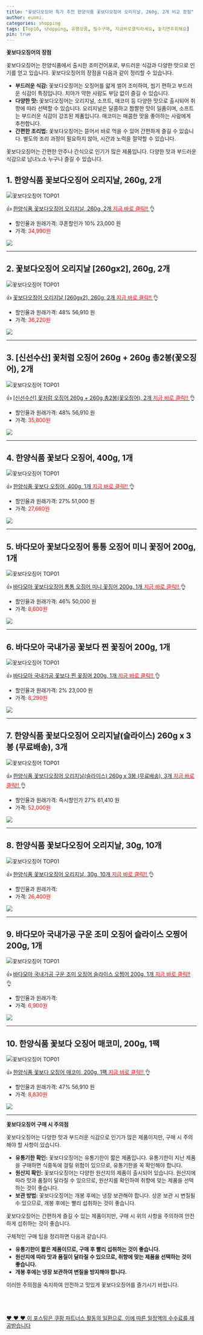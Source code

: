 ```yaml
---
title: "꽃보다오징어 특가 추천 한양식품 꽃보다오징어 오리지날, 260g, 2개 비교 장점"
author: eunmi.
categories: shopping
tags: [Top10, shopping, 유행상품, 필수구매, 지금바로클릭하세요, 놓치면후회해요]
pin: true
---
```

**꽃보다오징어의 장점**

꽃보다오징어는 한양식품에서 출시한 조미건어포로, 부드러운 식감과 다양한 맛으로 인기를 얻고 있습니다. 꽃보다오징어의 장점을 다음과 같이 정리할 수 있습니다.

* **부드러운 식감:** 꽃보다오징어는 오징어를 얇게 썰어 조미하여, 씹기 편하고 부드러운 식감이 특징입니다. 치아가 약한 사람도 부담 없이 즐길 수 있습니다.
* **다양한 맛:** 꽃보다오징어는 오리지널, 소프트, 매코미 등 다양한 맛으로 출시되어 취향에 따라 선택할 수 있습니다. 오리지널은 달콤하고 짭짤한 맛이 일품이며, 소프트는 부드러운 식감이 강조된 제품입니다. 매코미는 매콤한 맛을 좋아하는 사람에게 추천합니다.
* **간편한 조리법:** 꽃보다오징어는 뜯어서 바로 먹을 수 있어 간편하게 즐길 수 있습니다. 별도의 조리 과정이 필요하지 않아, 시간과 노력을 절약할 수 있습니다.

꽃보다오징어는 간편한 안주나 간식으로 인기가 많은 제품입니다. 다양한 맛과 부드러운 식감으로 남녀노소 누구나 즐길 수 있습니다.

   

## 1. 한양식품 꽃보다오징어 오리지날, 260g, 2개

![꽃보다오징어 TOP01](https://thumbnail9.coupangcdn.com/thumbnails/remote/230x230ex/image/retail/images/2020/09/02/13/8/36e0060c-af8d-4f69-afe2-f173083e84bf.jpg)


👍 [한양식품 꽃보다오징어 오리지날, 260g, 2개 <font color=red> 지금 바로 클릭!! </font> ](https://link.coupang.com/re/AFFSDP?lptag=AF3617701&subid=GithubCoopas&pageKey=2049791020&traceid=V0-153&itemId=3484807442&vendorItemId=71471092386) 👌 


- 할인율과 원래가격: 쿠폰할인가 10%  23,000   원
- 가격: <span style='color:red'>34,990원</span>

[![](/discount_price.png)](https://link.coupang.com/re/AFFSDP?lptag=AF3617701&subid=GithubCoopas&pageKey=2049791020&traceid=V0-153&itemId=3484807442&vendorItemId=71471092386)

---


   

## 2. 꽃보다오징어 오리지날 [260gx2], 260g, 2개

![꽃보다오징어 TOP01](https://thumbnail7.coupangcdn.com/thumbnails/remote/230x230ex/image/vendor_inventory/8f6f/a49586ec067b619b7be878811433ff12bb898b04c0a30731849871a01c1a.jpg)


👍 [꽃보다오징어 오리지날 [260gx2], 260g, 2개 <font color=red> 지금 바로 클릭!! </font> ](https://link.coupang.com/re/AFFSDP?lptag=AF3617701&subid=GithubCoopas&pageKey=5801584619&traceid=V0-153&itemId=9951604509&vendorItemId=77234823153) 👌 


- 할인율과 원래가격: 48%  56,910   원
- 가격: <span style='color:red'>36,220원</span>

[![](/discount_price.png)](https://link.coupang.com/re/AFFSDP?lptag=AF3617701&subid=GithubCoopas&pageKey=5801584619&traceid=V0-153&itemId=9951604509&vendorItemId=77234823153)

---


   

## 3. [신선수산] 꽃처럼 오징어 260g + 260g 총2봉(꽃오징어), 2개

![꽃보다오징어 TOP01](https://thumbnail9.coupangcdn.com/thumbnails/remote/230x230ex/image/vendor_inventory/4899/5df6863b9fe8ce59f41b7622a6e5f84794c1bcb42b87187da00af33304a4.jpg)


👍 [[신선수산] 꽃처럼 오징어 260g + 260g 총2봉(꽃오징어), 2개 <font color=red> 지금 바로 클릭!! </font> ](https://link.coupang.com/re/AFFSDP?lptag=AF3617701&subid=GithubCoopas&pageKey=7038224477&traceid=V0-153&itemId=17396832182&vendorItemId=72769366379) 👌 


- 할인율과 원래가격: 48%  56,910   원
- 가격: <span style='color:red'>35,800원</span>

[![](/discount_price.png)](https://link.coupang.com/re/AFFSDP?lptag=AF3617701&subid=GithubCoopas&pageKey=7038224477&traceid=V0-153&itemId=17396832182&vendorItemId=72769366379)

---


   

## 4. 한양식품 꽃보다 오징어, 400g, 1개

![꽃보다오징어 TOP01](https://thumbnail7.coupangcdn.com/thumbnails/remote/230x230ex/image/retail/images/614611861757319-42a92c92-c734-4886-a537-0e28b4cf3aa8.JPG)


👍 [한양식품 꽃보다 오징어, 400g, 1개 <font color=red> 지금 바로 클릭!! </font> ](https://link.coupang.com/re/AFFSDP?lptag=AF3617701&subid=GithubCoopas&pageKey=2049791020&traceid=V0-153&itemId=2102806273&vendorItemId=70101672862) 👌 


- 할인율과 원래가격: 27%  51,000   원
- 가격: <span style='color:red'>27,660원</span>

[![](/discount_price.png)](https://link.coupang.com/re/AFFSDP?lptag=AF3617701&subid=GithubCoopas&pageKey=2049791020&traceid=V0-153&itemId=2102806273&vendorItemId=70101672862)

---


   

## 5. 바다모아 꽃보다오징어 통통 오징어 미니 꽃징어 200g, 1개

![꽃보다오징어 TOP01](https://thumbnail9.coupangcdn.com/thumbnails/remote/230x230ex/image/vendor_inventory/2187/9de23d984b13b4514c40d9f7140b29a851adede39517fddbb13bdcb6e0b0.jpg)


👍 [바다모아 꽃보다오징어 통통 오징어 미니 꽃징어 200g, 1개 <font color=red> 지금 바로 클릭!! </font> ](https://link.coupang.com/re/AFFSDP?lptag=AF3617701&subid=GithubCoopas&pageKey=6451546560&traceid=V0-153&itemId=14008135368&vendorItemId=78700587897) 👌 


- 할인율과 원래가격: 46%  50,000   원
- 가격: <span style='color:red'>8,600원</span>

[![](/discount_price.png)](https://link.coupang.com/re/AFFSDP?lptag=AF3617701&subid=GithubCoopas&pageKey=6451546560&traceid=V0-153&itemId=14008135368&vendorItemId=78700587897)

---


   

## 6. 바다모아 국내가공 꽃보다 찐 꽃징어 200g, 1개

![꽃보다오징어 TOP01](https://thumbnail10.coupangcdn.com/thumbnails/remote/230x230ex/image/vendor_inventory/9211/907393e3b1e0c7493448bf41a47cf53980b9578cbcb8c35afe8c7f885b79.jpg)


👍 [바다모아 국내가공 꽃보다 찐 꽃징어 200g, 1개 <font color=red> 지금 바로 클릭!! </font> ](https://link.coupang.com/re/AFFSDP?lptag=AF3617701&subid=GithubCoopas&pageKey=7295677239&traceid=V0-153&itemId=18656878383&vendorItemId=84183135824) 👌 


- 할인율과 원래가격: 2%  23,000   원
- 가격: <span style='color:red'>8,290원</span>

[![](/discount_price.png)](https://link.coupang.com/re/AFFSDP?lptag=AF3617701&subid=GithubCoopas&pageKey=7295677239&traceid=V0-153&itemId=18656878383&vendorItemId=84183135824)

---


   

## 7. 한양식품 꽃보다오징어 오리지날(슬라이스) 260g x 3봉 (무료배송), 3개

![꽃보다오징어 TOP01](https://thumbnail10.coupangcdn.com/thumbnails/remote/230x230ex/image/vendor_inventory/b779/9dd564c44823e28eeb091bfd004bf1118e04ac04074b86102e5304d214dd.jpg)


👍 [한양식품 꽃보다오징어 오리지날(슬라이스) 260g x 3봉 (무료배송), 3개 <font color=red> 지금 바로 클릭!! </font> ](https://link.coupang.com/re/AFFSDP?lptag=AF3617701&subid=GithubCoopas&pageKey=5801584619&traceid=V0-153&itemId=18982709217&vendorItemId=77396750896) 👌 


- 할인율과 원래가격: 즉시할인가 27%  61,410   원
- 가격: <span style='color:red'>52,000원</span>

[![](/discount_price.png)](https://link.coupang.com/re/AFFSDP?lptag=AF3617701&subid=GithubCoopas&pageKey=5801584619&traceid=V0-153&itemId=18982709217&vendorItemId=77396750896)

---


   

## 8. 한양식품 꽃보다오징어 오리지날, 30g, 10개

![꽃보다오징어 TOP01](https://thumbnail6.coupangcdn.com/thumbnails/remote/230x230ex/image/retail/images/2020/09/02/13/6/ad46b7fd-7c90-41a4-bb79-6b612d1eeece.jpg)


👍 [한양식품 꽃보다오징어 오리지날, 30g, 10개 <font color=red> 지금 바로 클릭!! </font> ](https://link.coupang.com/re/AFFSDP?lptag=AF3617701&subid=GithubCoopas&pageKey=2049791020&traceid=V0-153&itemId=3484807444&vendorItemId=71471092484) 👌 


- 할인율과 원래가격: 
- 가격: <span style='color:red'>26,400원</span>

[![](/discount_price.png)](https://link.coupang.com/re/AFFSDP?lptag=AF3617701&subid=GithubCoopas&pageKey=2049791020&traceid=V0-153&itemId=3484807444&vendorItemId=71471092484)

---


   

## 9. 바다모아 국내가공 구운 조미 오징어 슬라이스 오찡어 200g, 1개

![꽃보다오징어 TOP01](https://thumbnail6.coupangcdn.com/thumbnails/remote/230x230ex/image/vendor_inventory/d4d5/ee049e45fa7f45274c442b0cece637f74ac204372b3effe67df705d0ab5c.jpg)


👍 [바다모아 국내가공 구운 조미 오징어 슬라이스 오찡어 200g, 1개 <font color=red> 지금 바로 클릭!! </font> ](https://link.coupang.com/re/AFFSDP?lptag=AF3617701&subid=GithubCoopas&pageKey=6659629722&traceid=V0-153&itemId=15283078817&vendorItemId=82503564303) 👌 


- 할인율과 원래가격: 
- 가격: <span style='color:red'>6,900원</span>

[![](/discount_price.png)](https://link.coupang.com/re/AFFSDP?lptag=AF3617701&subid=GithubCoopas&pageKey=6659629722&traceid=V0-153&itemId=15283078817&vendorItemId=82503564303)

---


   

## 10. 한양식품 꽃보다 오징어 매코미, 200g, 1팩

![꽃보다오징어 TOP01](https://thumbnail10.coupangcdn.com/thumbnails/remote/230x230ex/image/retail/images/2023/01/19/10/4/3f4d5d27-62a0-4064-ab5a-2722725f8cae.jpg)


👍 [한양식품 꽃보다 오징어 매코미, 200g, 1팩 <font color=red> 지금 바로 클릭!! </font> ](https://link.coupang.com/re/AFFSDP?lptag=AF3617701&subid=GithubCoopas&pageKey=7080067042&traceid=V0-153&itemId=17609711194&vendorItemId=84775806590) 👌 


- 할인율과 원래가격: 47%  56,910   원
- 가격: <span style='color:red'>8,830원</span>

[![](/discount_price.png)](https://link.coupang.com/re/AFFSDP?lptag=AF3617701&subid=GithubCoopas&pageKey=7080067042&traceid=V0-153&itemId=17609711194&vendorItemId=84775806590)

---
**꽃보다오징어 구매 시 주의점**

꽃보다오징어는 다양한 맛과 부드러운 식감으로 인기가 많은 제품이지만, 구매 시 주의해야 할 사항이 있습니다.

* **유통기한 확인:** 꽃보다오징어는 유통기한이 짧은 제품입니다. 유통기한이 지난 제품을 구매하면 식중독에 걸릴 위험이 있으므로, 유통기한을 꼭 확인해야 합니다.
* **원산지 확인:** 꽃보다오징어는 다양한 원산지의 제품이 출시되어 있습니다. 원산지에 따라 맛과 품질이 달라질 수 있으므로, 원산지를 확인하여 취향에 맞는 제품을 선택하는 것이 좋습니다.
* **보관 방법:** 꽃보다오징어는 개봉 후에는 냉장 보관해야 합니다. 상온 보관 시 변질될 수 있으므로, 개봉 후에는 빨리 섭취하는 것이 좋습니다.

꽃보다오징어는 간편하게 즐길 수 있는 제품이지만, 구매 시 위의 사항을 주의하여 안전하게 섭취하는 것이 좋습니다.

구체적인 구매 팁을 정리하면 다음과 같습니다.

* **유통기한이 짧은 제품이므로, 구매 후 빨리 섭취하는 것이 좋습니다.**
* **원산지에 따라 맛과 품질이 달라질 수 있으므로, 취향에 맞는 제품을 선택하는 것이 좋습니다.**
* **개봉 후에는 냉장 보관하여 변질을 방지해야 합니다.**

이러한 주의점을 숙지하여 안전하고 맛있게 꽃보다오징어를 즐기시기 바랍니다.<br><br><br><br><br> [ ❤ ❤ ❤ 이 포스팅은 쿠팡 파트너스 활동의 일환으로, 이에 따른 일정액의 수수료를 제공받습니다](https://link.coupang.com/a/bcEFyh)
